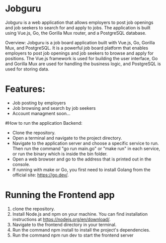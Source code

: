 # Jobguru

Jobguru is a web application that allows employers to post job openings and job seekers to search for and apply to jobs. The application is built using Vue.js, Go, the Gorilla Mux router, and a PostgreSQL database.

Overview:
Jobguru is a job board application built with Vue.js, Go, Gorilla Mux, and PostgreSQL. It is a powerful job board platform that enables employers to post job openings and job seekers to browse and apply for positions. The Vue.js framework is used for building the user interface, Go and Gorilla Mux are used for handling the business logic, and PostgreSQL is used for storing data.

# Features:

- Job posting by employers
- Job browsing and search by job seekers
- Account managment soon...

#How to run the application Backend:

- Clone the repository.
- Open a terminal and navigate to the project directory.
- Navigate to the application server and choose a specific service to run. Then run the command "go run main.go" or "make run" in each service, or run the binary which is inside the bin folder.
- Open a web browser and go to the address that is printed out in the console.
- If running with make or Go, you first need to install Golang from the official site: https://go.dev/.

# Running the Frontend app
1. clone the repository.
2. Install Node.js and npm on your machine. You can find installation instructions at https://nodejs.org/en/download/.
3. Navigate to the frontend directory in your terminal.
4. Run the command npm install to install the project's dependencies.
5. Run the command npm run dev to start the frontend server
